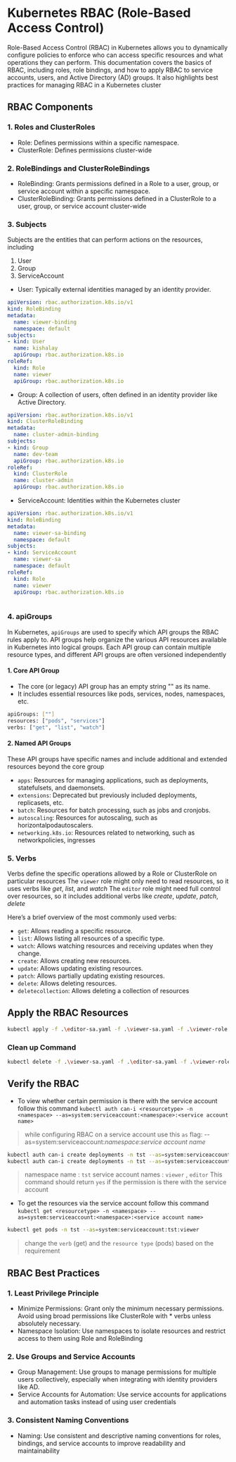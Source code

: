 # Kubernetes RBAC (Role-Based Access Control)

Role-Based Access Control (RBAC) in Kubernetes allows you to dynamically configure policies to enforce who can access specific resources and what operations they can perform. This documentation covers the basics of RBAC, including roles, role bindings, and how to apply RBAC to service accounts, users, and Active Directory (AD) groups. It also highlights best practices for managing RBAC in a Kubernetes cluster

## RBAC Components

### 1. Roles and ClusterRoles

- Role: Defines permissions within a specific namespace.
- ClusterRole: Defines permissions cluster-wide

### 2. RoleBindings and ClusterRoleBindings

- RoleBinding: Grants permissions defined in a Role to a user, group, or service account within a specific namespace.
- ClusterRoleBinding: Grants permissions defined in a ClusterRole to a user, group, or service account cluster-wide

### 3. Subjects

Subjects are the entities that can perform actions on the resources, including
1. User
2. Group
3. ServiceAccount

- User: Typically external identities managed by an identity provider.

```yaml
apiVersion: rbac.authorization.k8s.io/v1
kind: RoleBinding
metadata:
  name: viewer-binding
  namespace: default
subjects:
- kind: User
  name: kishalay
  apiGroup: rbac.authorization.k8s.io
roleRef:
  kind: Role
  name: viewer
  apiGroup: rbac.authorization.k8s.io

```
- Group: A collection of users, often defined in an identity provider like Active Directory.

```yaml
apiVersion: rbac.authorization.k8s.io/v1
kind: ClusterRoleBinding
metadata:
  name: cluster-admin-binding
subjects:
- kind: Group
  name: dev-team
  apiGroup: rbac.authorization.k8s.io
roleRef:
  kind: ClusterRole
  name: cluster-admin
  apiGroup: rbac.authorization.k8s.io

```

- ServiceAccount: Identities within the Kubernetes cluster

```yaml
apiVersion: rbac.authorization.k8s.io/v1
kind: RoleBinding
metadata:
  name: viewer-sa-binding
  namespace: default
subjects:
- kind: ServiceAccount
  name: viewer-sa
  namespace: default
roleRef:
  kind: Role
  name: viewer
  apiGroup: rbac.authorization.k8s.io
 
```

### 4. apiGroups
In Kubernetes, `apiGroups` are used to specify which API groups the RBAC rules apply to. API groups help organize the various API resources available in Kubernetes into logical groups. Each API group can contain multiple resource types, and different API groups are often versioned independently

#### 1. Core API Group

- The core (or legacy) API group has an empty string "" as its name.
- It includes essential resources like pods, services, nodes, namespaces, etc.

```sh
apiGroups: [""]
resources: ["pods", "services"]
verbs: ["get", "list", "watch"]
```

#### 2. Named API Groups

These API groups have specific names and include additional and extended resources beyond the core group
- `apps`: Resources for managing applications, such as deployments, statefulsets, and daemonsets.
- `extensions`: Deprecated but previously included deployments, replicasets, etc.
- `batch`: Resources for batch processing, such as jobs and cronjobs.
- `autoscaling`: Resources for autoscaling, such as horizontalpodautoscalers.
- `networking.k8s.io`: Resources related to networking, such as networkpolicies, ingresses

### 5. Verbs

Verbs define the specific operations allowed by a Role or ClusterRole on particular resources
The `viewer` role might only need to read resources, so it uses verbs like _get_, _list_, and _watch_
The `editor` role might need full control over resources, so it includes additional verbs like _create_, _update_, _patch_, _delete_

Here’s a brief overview of the most commonly used verbs:

- `get`: Allows reading a specific resource.
- `list`: Allows listing all resources of a specific type.
- `watch`: Allows watching resources and receiving updates when they change.
- `create`: Allows creating new resources.
- `update`: Allows updating existing resources.
- `patch`: Allows partially updating existing resources.
- `delete`: Allows deleting resources.
- `deletecollection`: Allows deleting a collection of resources

## Apply the RBAC Resources

```sh
kubectl apply -f .\editor-sa.yaml -f .\viewer-sa.yaml -f .\viewer-role.yaml -f .\editor-role.yaml -f .\editor-role-bindinding.yaml -f .\viewer-role-binding.yaml -n tst
```

### Clean up Command

```sh
kubectl delete -f .\viewer-sa.yaml -f .\editor-sa.yaml -f .\viewer-role-binding.yaml -f .\editor-role-bindinding.yaml -f .\editor-role.yaml -f .\viewer-role.yaml -n tst
```

## Verify the RBAC
- To view whether certain permission is there with the service account follow this command `kubectl auth can-i <resourcetype> -n <namespace> --as=system:serviceaccount:<namespace>:<service account name>`

> while configuring RBAC on a service account use this `as` flag: --as=system:serviceaccount:_namespace_:_service account name_

```sh
kubectl auth can-i create deployments -n tst --as=system:serviceaccount:tst:viewer
kubectl auth can-i create deployments -n tst --as=system:serviceaccount:tst:editor
```

> namespace name : `tst`
> service account names : `viewer` , `editor`
> This command should return `yes` if the permission is there with the service account

- To get the resources via the service account follow this command
`kubectl get <resourcetype> -n <namespace> --as=system:serviceaccount:<namespace>:<service account name>`

```sh
kubectl get pods -n tst --as=system:serviceaccount:tst:viewer
```

> change the `verb` (get) and the `resource type` (pods) based on the requirement

## RBAC Best Practices

### 1. Least Privilege Principle

- Minimize Permissions: Grant only the minimum necessary permissions. Avoid using broad permissions like ClusterRole with * verbs unless absolutely necessary.
- Namespace Isolation: Use namespaces to isolate resources and restrict access to them using Role and RoleBinding

### 2. Use Groups and Service Accounts

- Group Management: Use groups to manage permissions for multiple users collectively, especially when integrating with identity providers like AD.
- Service Accounts for Automation: Use service accounts for applications and automation tasks instead of using user credentials

### 3. Consistent Naming Conventions

- Naming: Use consistent and descriptive naming conventions for roles, bindings, and service accounts to improve readability and maintainability